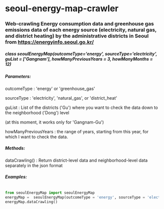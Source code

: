 # seoul-energy-map-crawler


### Web-crawling Energy consumption data and greenhouse gas emissions data of each energy source (electricity, natural gas, and district heating) by the administrative districts in Seoul from https://energyinfo.seoul.go.kr/


##### *class* seoulEnergyMap(outcomeType='energy', sourceType='electricity', guList = ['Gangnam'], howManyPreviousYears = 3, howManyMonths = 12)

##### **Parameters**:

outcomeType : 'energy' or 'greenhouse_gas'

sourceType : 'electricity', 'natural_gas', or 'district_heat'

guList : List of the districts ('Gu') where you want to check the data down to the neighborhood ('Dong') level 

(at this moment, it works only for 'Gangnam-Gu')

howManyPreviousYears : the range of years, starting from this year, for which I want to check the data.

##### **Methods**: 
dataCrawling() : Return district-level data and neighborhood-level data separately in the json format

##### **Examples**:

```python

from seoulEnergyMap import seoulEnergyMap
energyMap =  seoulEnergyMap(outcomeType = 'energy', sourceType = 'electricity', guList = ['Gangnam'] , howManyPreviousYears = 3, howManyMonths = 12)
energyMap.dataCrawling()

```

